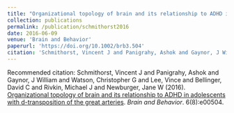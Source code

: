 ```yaml
---
title: "Organizational topology of brain and its relationship to ADHD in adolescents with d-transposition of the great arteries"
collection: publications
permalink: /publication/schmithorst2016
date: 2016-06-09
venue: 'Brain and Behavior'
paperurl: 'https://doi.org/10.1002/brb3.504'
citation: 'Schmithorst, Vincent J and Panigrahy, Ashok and Gaynor, J William and Watson, Christopher G and Lee, Vince and Bellinger, David C and Rivkin, Michael J and Newburger, Jane W (2016). <u>Organizational topology of brain and its relationship to ADHD in adolescents with d-transposition of the great arteries</u>. <i>Brain and Behavior</i>. 6(8):e00504.'
---
```

Recommended citation: Schmithorst, Vincent J and Panigrahy, Ashok and Gaynor, J William and Watson, Christopher G and Lee, Vince and Bellinger, David C and Rivkin, Michael J and Newburger, Jane W (2016). <u>Organizational topology of brain and its relationship to ADHD in adolescents with d-transposition of the great arteries</u>. <i>Brain and Behavior</i>. 6(8):e00504.